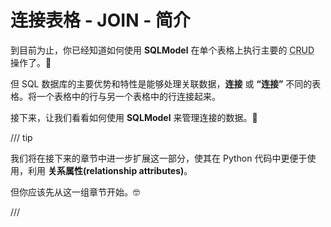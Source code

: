 # 连接表格 - JOIN - 简介

到目前为止，你已经知道如何使用 **SQLModel** 在单个表格上执行主要的 <abbr title="Create, read, update, delete.">CRUD</abbr> 操作了。🎉

但 SQL 数据库的主要优势和特性是能够处理关联数据，**连接** 或 **“连接”** 不同的表格。将一个表格中的行与另一个表格中的行连接起来。

接下来，让我们看看如何使用 **SQLModel** 来管理连接的数据。🤝

/// tip

我们将在接下来的章节中进一步扩展这一部分，使其在 Python 代码中更便于使用，利用 **关系属性(relationship attributes)**。

但你应该先从这一组章节开始。🤓

///
